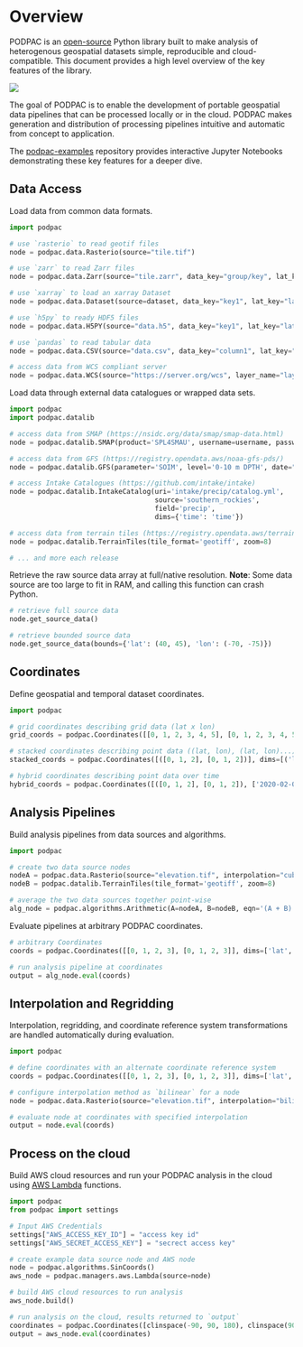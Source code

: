 # Overview

PODPAC is an [open-source](https://github.com/creare-com/podpac) Python library built to make analysis of heterogenous geospatial datasets simple, reproducible and cloud-compatible.
This document provides a high level overview of the key features of the library.

![](/_static/img/overview.png)

The goal of PODPAC is to enable the development of portable geospatial data pipelines that can be processed locally or in the cloud. PODPAC makes generation and distribution of processing pipelines intuitive and automatic from concept to application.

The [podpac-examples](https://github.com/creare-com/podpac-examples/tree/master/notebooks) repository provides interactive Jupyter Notebooks demonstrating these key features for a deeper dive.

## Data Access

Load data from common data formats.

```python
import podpac

# use `rasterio` to read geotif files
node = podpac.data.Rasterio(source="tile.tif")  

# use `zarr` to read Zarr files
node = podpac.data.Zarr(source="tile.zarr", data_key="group/key", lat_key="group/lat", lon_key="group/lon")

# use `xarray` to load an xarray Dataset
node = podpac.data.Dataset(source=dataset, data_key="key1", lat_key="lat", lon_key="lon")

# use `h5py` to ready HDF5 files
node = podpac.data.H5PY(source="data.h5", data_key="key1", lat_key="lat", lon_key="lon")

# use `pandas` to read tabular data
node = podpac.data.CSV(source="data.csv", data_key="column1", lat_key="lat", lon_key="lon")

# access data from WCS compliant server
node = podpac.data.WCS(source="https://server.org/wcs", layer_name="layer1")
```

Load data through external data catalogues or wrapped data sets.

```python
import podpac
import podpac.datalib

# access data from SMAP (https://nsidc.org/data/smap/smap-data.html)
node = podpac.datalib.SMAP(product='SPL4SMAU', username=username, password=password)

# access data from GFS (https://registry.opendata.aws/noaa-gfs-pds/)
node = podpac.datalib.GFS(parameter='SOIM', level='0-10 m DPTH', date="20200203", hour="1200")

# access Intake Catalogues (https://github.com/intake/intake)
node = podpac.datalib.IntakeCatalog(uri='intake/precip/catalog.yml', 
                                    source='southern_rockies', 
                                    field='precip', 
                                    dims={'time': 'time'})

# access data from terrain tiles (https://registry.opendata.aws/terrain-tiles/)
node = podpac.datalib.TerrainTiles(tile_format='geotiff', zoom=8)

# ... and more each release
```

Retrieve the raw source data array at full/native resolution. **Note**: Some data source are too large to fit in RAM, and calling this function can crash Python. 

```python
# retrieve full source data
node.get_source_data()

# retrieve bounded source data
node.get_source_data(bounds={'lat': (40, 45), 'lon': (-70, -75)})
```

## Coordinates

Define geospatial and temporal dataset coordinates.

```python
import podpac

# grid coordinates describing grid data (lat x lon)
grid_coords = podpac.Coordinates([[0, 1, 2, 3, 4, 5], [0, 1, 2, 3, 4, 5]], dims=['lat', 'lon'])

# stacked coordinates describing point data ((lat, lon), (lat, lon)...)
stacked_coords = podpac.Coordinates([([0, 1, 2], [0, 1, 2])], dims=[('lat', 'lon')])

# hybrid coordinates describing point data over time
hybrid_coords = podpac.Coordinates([([0, 1, 2], [0, 1, 2]), ['2020-02-01', '2020-02-03']], dims=[('lat', 'lon'), 'time'])
```

## Analysis Pipelines

Build analysis pipelines from data sources and algorithms.

```python
import podpac

# create two data source nodes
nodeA = podpac.data.Rasterio(source="elevation.tif", interpolation="cubic")  
nodeB = podpac.datalib.TerrainTiles(tile_format='geotiff', zoom=8) 

# average the two data sources together point-wise
alg_node = podpac.algorithms.Arithmetic(A=nodeA, B=nodeB, eqn='(A + B) / 2')
```

Evaluate pipelines at arbitrary PODPAC coordinates.

```python
# arbitrary Coordinates
coords = podpac.Coordinates([[0, 1, 2, 3], [0, 1, 2, 3]], dims=['lat', 'lon'])

# run analysis pipeline at coordinates
output = alg_node.eval(coords)
```

## Interpolation and Regridding

Interpolation, regridding, and coordinate reference system transformations are handled automatically during evaluation.

```python
import podpac

# define coordinates with an alternate coordinate reference system
coords = podpac.Coordinates([[0, 1, 2, 3], [0, 1, 2, 3]], dims=['lat', 'lon'], crs="EPSG:3857")

# configure interpolation method as `bilinear` for a node
node = podpac.data.Rasterio(source="elevation.tif", interpolation="bilinear")  

# evaluate node at coordinates with specified interpolation
output = node.eval(coords)
```


## Process on the cloud

Build AWS cloud resources and run your PODPAC analysis in the cloud using [AWS Lambda](https://aws.amazon.com/lambda/) functions.

```python
import podpac
from podpac import settings

# Input AWS Credentials
settings["AWS_ACCESS_KEY_ID"] = "access key id"
settings["AWS_SECRET_ACCESS_KEY"] = "secrect access key"

# create example data source node and AWS node
node = podpac.algorithms.SinCoords()
aws_node = podpac.managers.aws.Lambda(source=node)

# build AWS cloud resources to run analysis
aws_node.build()

# run analysis on the cloud, results returned to `output`
coordinates = podpac.Coordinates([clinspace(-90, 90, 180), clinspace(90,-90, 180), '2018-01-01'], ['lat', 'lon', 'time'])
output = aws_node.eval(coordinates)
```

